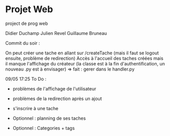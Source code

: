 Projet Web
======

project de prog web

Didier Duchamp
Julien Revel
Guillaume Bruneau

Commit du soir :

On peut créer une tache en allant sur /createTache (mais il faut se logout ensuite, problème de redirection)
Accès à l'accueil des taches créées mais il manque l'affichage du créateur (la classe est à la fin d'authentification, un nouveau .py est à envisager)
=> fait : gerer dans le handler.py

09/05 17:25
To Do :

- problèmes de l'affichage de l'utilisateur
- problèmes de la redirection après un ajout
- s'inscrire à une tache

- Optionnel : planning de ses taches
- Optionnel : Categories + tags

